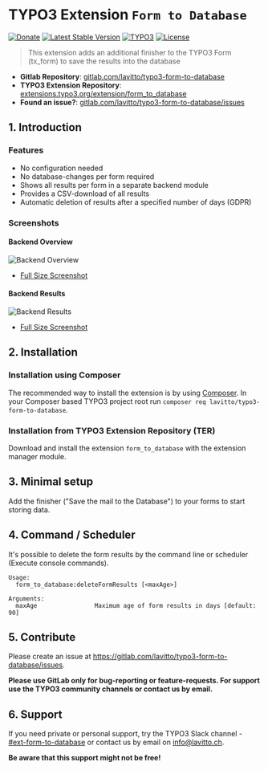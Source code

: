 # TYPO3 Extension `Form to Database`

[![Donate](https://img.shields.io/badge/Donate-PayPal-green.svg?style=for-the-badge)](https://paypal.me/pmlavitto)
[![Latest Stable Version](https://img.shields.io/packagist/v/lavitto/typo3-form-to-database?style=for-the-badge)](https://packagist.org/packages/lavitto/typo3-form-to-database)
[![TYPO3](https://img.shields.io/badge/TYPO3-form_to_database-%23f49700?style=for-the-badge)](https://extensions.typo3.org/extension/form_to_database/)
[![License](https://img.shields.io/packagist/l/lavitto/typo3-form-to-database?style=for-the-badge)](https://packagist.org/packages/lavitto/typo3-form-to-database)

> This extension adds an additional finisher to the TYPO3 Form (tx_form) to save the results into the database

- **Gitlab Repository**: [gitlab.com/lavitto/typo3-form-to-database](https://gitlab.com/lavitto/typo3-form-to-database)
- **TYPO3 Extension Repository**: [extensions.typo3.org/extension/form_to_database](https://extensions.typo3.org/extension/form_to_database)
- **Found an issue?**: [gitlab.com/lavitto/typo3-form-to-database/issues](https://gitlab.com/lavitto/typo3-form-to-database/issues)

## 1. Introduction

### Features

- No configuration needed
- No database-changes per form required
- Shows all results per form in a separate backend module
- Provides a CSV-download of all results
- Automatic deletion of results after a specified number of days (GDPR)

### Screenshots

#### Backend Overview

![Backend Overview](https://cdn.lavitto.ch/typo3/lavitto/typo3-form-to-database/typo3-form-to-database-backend-overview_tmb.png)
- [Full Size Screenshot](https://cdn.lavitto.ch/typo3/lavitto/typo3-form-to-database/typo3-form-to-database-backend-overview.png)

#### Backend Results

![Backend Results](https://cdn.lavitto.ch/typo3/lavitto/typo3-form-to-database/typo3-form-to-database-backend-results_tmb.png)
- [Full Size Screenshot](https://cdn.lavitto.ch/typo3/lavitto/typo3-form-to-database/typo3-form-to-database-backend-results.png)

## 2. Installation

### Installation using Composer

The recommended way to install the extension is by using [Composer](https://getcomposer.org/). In your Composer based
TYPO3 project root run `composer req lavitto/typo3-form-to-database`.

### Installation from TYPO3 Extension Repository (TER)

Download and install the extension `form_to_database` with the extension manager module.

## 3. Minimal setup

Add the finisher ("Save the mail to the Database") to your forms to start storing data.

## 4. Command / Scheduler

It's possible to delete the form results by the command line or scheduler (Execute console commands).

```shell script
Usage:
  form_to_database:deleteFormResults [<maxAge>]

Arguments:
  maxAge                Maximum age of form results in days [default: 90]
```

## 5. Contribute

Please create an issue at https://gitlab.com/lavitto/typo3-form-to-database/issues.

**Please use GitLab only for bug-reporting or feature-requests. For support use the TYPO3 community channels or contact us by email.**

## 6. Support

If you need private or personal support, try the TYPO3 Slack channel - [#ext-form-to-database](https://app.slack.com/client/T024TUMLZ/C02HWBCUF0F) or contact us by email on [info@lavitto.ch](mailto:info@lavitto.ch).

**Be aware that this support might not be free!**
